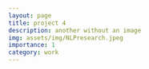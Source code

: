 ```yaml
---
layout: page
title: project 4
description: another without an image
img: assets/img/NLPresearch.jpeg
importance: 1
category: work
---
```

